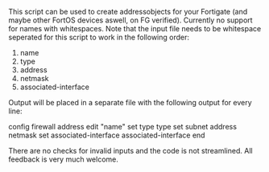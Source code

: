 This script can be used to create addressobjects for your Fortigate (and maybe other FortOS devices aswell, on FG verified). 
Currently no support for names with whitespaces.
Note that the input file needs to be whitespace seperated for this script to work in the following order:

1. name    
2. type    
3. address     
4. netmask         
5. associated-interface

Output will be placed in a separate file with the following output for every line:

config firewall address
edit "name"
set type type
set subnet address netmask
set associated-interface associated-interface
end


There are no checks for invalid inputs and the code is not streamlined. All feedback is very much welcome.
